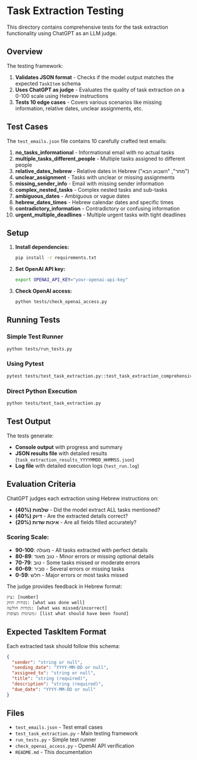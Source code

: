 # Task Extraction Testing

This directory contains comprehensive tests for the task extraction functionality using ChatGPT as an LLM judge.

## Overview

The testing framework:
1. **Validates JSON format** - Checks if the model output matches the expected `TaskItem` schema
2. **Uses ChatGPT as judge** - Evaluates the quality of task extraction on a 0-100 scale using Hebrew instructions
3. **Tests 10 edge cases** - Covers various scenarios like missing information, relative dates, unclear assignments, etc.

## Test Cases

The `test_emails.json` file contains 10 carefully crafted test emails:

1. **no_tasks_informational** - Informational email with no actual tasks
2. **multiple_tasks_different_people** - Multiple tasks assigned to different people
3. **relative_dates_hebrew** - Relative dates in Hebrew ("מחר", "השבוע הבא")
4. **unclear_assignment** - Tasks with unclear or missing assignments
5. **missing_sender_info** - Email with missing sender information
6. **complex_nested_tasks** - Complex nested tasks and sub-tasks
7. **ambiguous_dates** - Ambiguous or vague dates
8. **hebrew_dates_times** - Hebrew calendar dates and specific times
9. **contradictory_information** - Contradictory or confusing information
10. **urgent_multiple_deadlines** - Multiple urgent tasks with tight deadlines

## Setup

1. **Install dependencies:**
   ```bash
   pip install -r requirements.txt
   ```

2. **Set OpenAI API key:**
   ```bash
   export OPENAI_API_KEY="your-openai-api-key"
   ```

3. **Check OpenAI access:**
   ```bash
   python tests/check_openai_access.py
   ```

## Running Tests

### Simple Test Runner
```bash
python tests/run_tests.py
```

### Using Pytest
```bash
pytest tests/test_task_extraction.py::test_task_extraction_comprehensive -v
```

### Direct Python Execution
```bash
python tests/test_task_extraction.py
```

## Test Output

The tests generate:
- **Console output** with progress and summary
- **JSON results file** with detailed results (`task_extraction_results_YYYYMMDD_HHMMSS.json`)
- **Log file** with detailed execution logs (`test_run.log`)

## Evaluation Criteria

ChatGPT judges each extraction using Hebrew instructions on:

- **שלמות (40%)** - Did the model extract ALL tasks mentioned?
- **דיוק (40%)** - Are the extracted details correct?
- **איכות שדות (20%)** - Are all fields filled accurately?

### Scoring Scale:
- **90-100**: מעולה - All tasks extracted with perfect details
- **80-89**: טוב מאוד - Minor errors or missing optional details
- **70-79**: טוב - Some tasks missed or moderate errors
- **60-69**: סביר - Several errors or missing tasks
- **0-59**: חלש - Major errors or most tasks missed

The judge provides feedback in Hebrew format:
```
ציון: [number]
נקודות חוזק: [what was done well]
נקודות חולשה: [what was missed/incorrect]
משימות מצופות: [list what should have been found]
```

## Expected TaskItem Format

Each extracted task should follow this schema:

```json
{
  "sender": "string or null",
  "sending_date": "YYYY-MM-DD or null", 
  "assigned_to": "string or null",
  "title": "string (required)",
  "description": "string (required)",
  "due_date": "YYYY-MM-DD or null"
}
```

## Files

- `test_emails.json` - Test email cases
- `test_task_extraction.py` - Main testing framework
- `run_tests.py` - Simple test runner
- `check_openai_access.py` - OpenAI API verification
- `README.md` - This documentation
